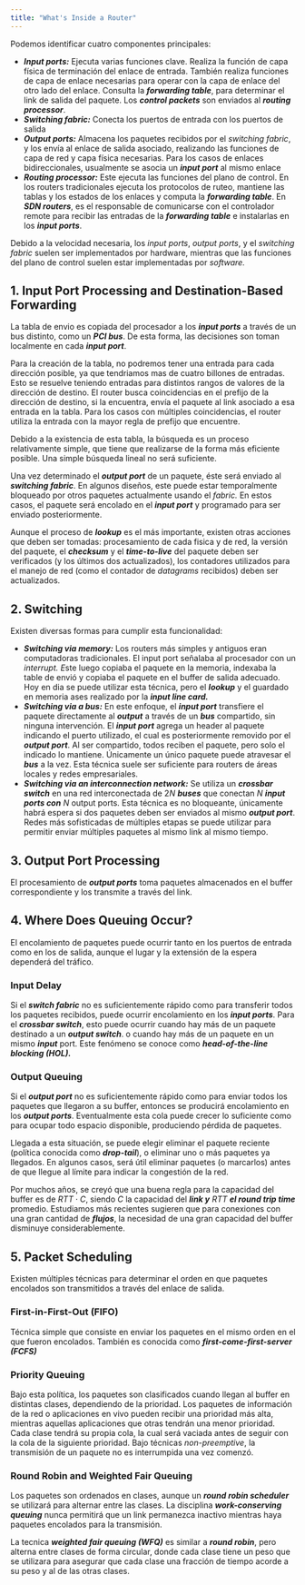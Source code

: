 ```yaml
---
title: "What's Inside a Router"
---
```


Podemos identificar cuatro componentes principales:

- ***Input ports:*** Ejecuta varias funciones clave. Realiza la función de capa física de terminación del enlace de entrada. También realiza funciones de capa de enlace necesarias para operar con la capa de enlace del otro lado del enlace. Consulta la ***forwarding table***, para determinar el link de salida del paquete. Los ***control packets*** son enviados al ***routing processor***.
- ***Switching fabric:*** Conecta los puertos de entrada con los puertos de salida
- ***Output ports:*** Almacena los paquetes recibidos por el *switching fabric*, y los envía al enlace de salida asociado, realizando las funciones de capa de red y capa física necesarias. Para los casos de enlaces bidireccionales, usualmente se asocia un ***input port*** al mismo enlace
- ***Routing processor:*** Este ejecuta las funciones del plano de control. En los routers tradicionales ejecuta los protocolos de ruteo, mantiene las tablas y los estados de los enlaces y computa la ***forwarding table***. En ***SDN routers***, es el responsable de comunicarse con el controlador remote para recibir las entradas de la ***forwarding table*** e instalarlas en los ***input ports***.

Debido a la velocidad necesaria, los *input ports*, *output ports*, y el *switching fabric* suelen ser implementados por hardware, mientras que las funciones del plano de control suelen estar implementadas por *software.*

## 1. Input Port Processing and Destination-Based Forwarding

La tabla de envio es copiada del procesador a los ***input ports*** a través de un bus distinto, como un ***PCI bus***. De esta forma, las decisiones son toman localmente en cada ***input port***.

Para la creación de la tabla, no podremos tener una entrada para cada dirección posible, ya que tendriamos mas de cuatro billones de entradas. Esto se resuelve teniendo entradas para distintos rangos de valores de la dirección de destino. El router busca coincidencias en el prefijo de la dirección de destino, si la encuentra, envía el paquete al link asociado a esa entrada en la tabla. Para los casos con múltiples coincidencias, el router utiliza la entrada con la mayor regla de prefijo que encuentre.

Debido a la existencia de esta tabla, la búsqueda es un proceso relativamente simple, que tiene que realizarse de la forma más eficiente posible. Una simple búsqueda lineal no será suficiente.

Una vez determinado el ***output port*** de un paquete, éste será enviado al ***switching fabric***. En algunos diseños, este puede estar temporalmente bloqueado por otros paquetes actualmente usando el *fabric.* En estos casos, el paquete será encolado en el ***input port*** y programado para ser enviado posteriormente.

Aunque el proceso de ***lookup*** es el más importante, existen otras acciones que deben ser tomadas: procesamiento de cada fisica y de red, la versión del paquete, el ***checksum*** y el ***time-to-live*** del paquete deben ser verificados (y los últimos dos actualizados), los contadores utilizados para el manejo de red (como el contador de *datagrams* recibidos) deben ser actualizados.

## 2. Switching

Existen diversas formas para cumplir esta funcionalidad:

- ***Switching via memory:*** Los routers más simples y antiguos eran computadoras tradicionales. El input port señalaba al procesador con un *interrupt. E*ste luego copiaba el paquete en la memoria, indexaba la table de envió y copiaba el paquete en el buffer de salida adecuado. Hoy en dia se puede utilizar esta técnica, pero el ***lookup*** y el guardado en memoria ases realizado por la ***input line card.***
- ***Switching via a bus:*** En este enfoque, el ***input port*** transfiere el paquete directamente al ***output*** a través de un ***bus*** compartido, sin ninguna intervención. El ***input port*** agrega un header al paquete indicando el puerto utilizado, el cual es posteriormente removido por el ***output port***. Al ser compartido, todos reciben el paquete, pero solo el indicado lo mantiene. Únicamente un único paquete puede atravesar el ***bus*** a la vez. Esta técnica suele ser suficiente para routers de áreas locales y redes empresariales.
- ***Switching via an interconnection network:*** Se utiliza un ***crossbar switch*** en una red interconectada de $2N$ ***buses*** que conectan $N$ ***input ports con*** $N$ output ports. Esta técnica es no bloqueante, únicamente habrá espera si dos paquetes deben ser enviados al mismo ***output port***. Redes más sofisticadas de múltiples etapas se puede utilizar para permitir enviar múltiples paquetes al mismo link al mismo tiempo.

## 3. Output Port Processing

El procesamiento de ***output ports*** toma paquetes almacenados en el buffer correspondiente y los transmite a través del link.

## 4. Where Does Queuing Occur?

El encolamiento de paquetes puede ocurrir tanto en los puertos de entrada como en los de salida, aunque el lugar y la extensión de la espera dependerá del tráfico.

### Input Delay

Si el ***switch fabric*** no es suficientemente rápido como para transferir todos los paquetes recibidos, puede ocurrir encolamiento en los ***input ports***. Para el ***crossbar switch***, esto puede ocurrir cuando hay más de un paquete destinado a un ***output switch***. o cuando hay más de un paquete en un mismo ***input*** port. Este fenómeno se conoce como ***head-of-the-line blocking (HOL).***

### Output Queuing

Si el ***output port*** no es suficientemente rápido como para enviar todos los paquetes que llegaron a su buffer, entonces se producirá encolamiento en los ***output ports***. Eventualmente esta cola puede crecer lo suficiente como para ocupar todo espacio disponible, produciendo pérdida de paquetes.

Llegada a esta situación, se puede elegir eliminar el paquete reciente (política conocida como ***drop-tail***), o eliminar uno o más paquetes ya llegados. En algunos casos, será útil eliminar paquetes (o marcarlos) antes de que llegue al límite para indicar la congestión de la red.

Por muchos años, se creyó que una buena regla para la capacidad del buffer es de $RTT\cdot C$, siendo $C$ la capacidad del ***link y*** $RTT$ ***el round trip time*** promedio. Estudiamos más recientes sugieren que para conexiones con una gran cantidad de ***flujos***, la necesidad de una gran capacidad del buffer disminuye considerablemente.

## 5. Packet Scheduling

Existen múltiples técnicas para determinar el orden en que paquetes encolados son transmitidos a través del enlace de salida.

### First-in-First-Out (FIFO)

Técnica simple que consiste en enviar los paquetes en el mismo orden en el que fueron encolados. También es conocida como ***first-come-first-server (FCFS)***

### Priority Queuing

Bajo esta política, los paquetes son clasificados cuando llegan al buffer en distintas clases, dependiendo de la prioridad. Los paquetes de información de la red o aplicaciones en vivo pueden recibir una prioridad más alta, mientras aquellas aplicaciones que otras tendrán una menor prioridad. Cada clase tendrá su propia cola, la cual será vaciada antes de seguir con la cola de la siguiente prioridad. Bajo técnicas *non-preemptive*, la transmisión de un paquete no es interrumpida una vez comenzó.

### Round Robin and Weighted Fair Queuing

Los paquetes son ordenados en clases, aunque un ***round robin scheduler*** se utilizará para alternar entre las clases. La disciplina ***work-conserving queuing*** nunca permitirá que un link permanezca inactivo mientras haya paquetes encolados para la transmisión.

La tecnica ***weighted fair queuing (WFQ)*** es similar a ***round robin***, pero alterna entre clases de forma circular, donde cada clase tiene un peso que se utilizara para asegurar que cada clase una fracción de tiempo acorde a su peso y al de las otras clases.
